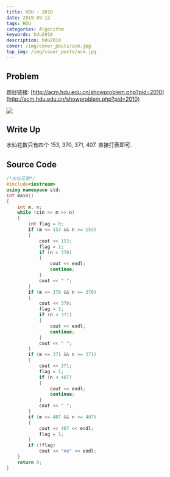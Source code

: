 ```yaml
---
title: HDU - 2010
date: 2019-09-12
tags: HDU
categories: Algorithm
keywords: hdu2010
description: hdu2010
cover: /img/cover_posts/acm.jpg
top_img: /img/cover_posts/acm.jpg
---
```

## Problem

题目链接: [http://acm.hdu.edu.cn/showproblem.php?pid=2010](http://acm.hdu.edu.cn/showproblem.php?pid=2010)

![](/img/img_posts/hdu2010.png)

## Write Up

水仙花数只有四个 153, 370, 371, 407.
直接打表即可.

## Source Code

``` c++
/*水仙花数*/
#include<iostream>
using namespace std;
int main()
{
	int m, n;
	while (cin >> m >> n)
	{
		int flag = 0;
		if (m <= 153 && n >= 153)
		{
			cout << 153;
			flag = 1;
			if (n < 370)
			{
				cout << endl;
				continue;
			}
			cout << " ";
		}
		if (m <= 370 && n >= 370)
		{
			cout << 370;
			flag = 1;
			if (n < 371)
			{
				cout << endl;
				continue;
			}
			cout << " ";
		}
		if (m <= 371 && n >= 371)
		{
			cout << 371;
			flag = 1;
			if (n < 407)
			{
				cout << endl;
				continue;
			}
			cout << " ";
		}
		if (m <= 407 && n >= 407)
		{
			cout << 407 << endl;
			flag = 1;
		}
		if (!flag)
			cout << "no" << endl;
	}
	return 0;
}
```
